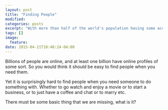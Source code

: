 ```yaml
---
layout: post
title: "Finding People"
modified:
categories: posts
excerpt: "With more than half of the world's population having some access to the Internet one thinks it should be easy to find people. But it is not. It is not still easy to find friends, employees, employers, co-founders, lovers, spouses, doctors, carpenters, ...."
tags: []
image:
  feature:
date: 2015-04-21T10:48:24-04:00
---
```


Billions of people are online, and at least one billion have online profiles of some sort. So you would think it should be easy to find people when you need them.

Yet it is surprisingly hard to find people when you need someone to do something with. Whether to go watch and enjoy a movie or to start a business, or to just have a coffee and chat or to marry etc.

There must be some basic thing that we are missing, what is it?
